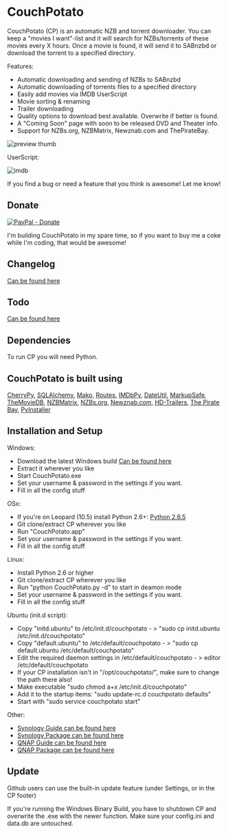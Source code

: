 CouchPotato
=====

CouchPotato (CP) is an automatic NZB and torrent downloader. You can keep a "movies I want"-list and it will search for NZBs/torrents of these movies every X hours.
Once a movie is found, it will send it to SABnzbd or download the torrent to a specified directory.

Features:

* Automatic downloading and sending of NZBs to SABnzbd
* Automatic downloading of torrents files to a specified directory
* Easily add movies via IMDB UserScript
* Movie sorting & renaming
* Trailer downloading
* Quality options to download best available. Overwrite if better is found.
* A "Coming Soon" page with soon to be released DVD and Theater info.
* Support for NZBs.org, NZBMatrix, Newznab.com and ThePirateBay.


![preview thumb](https://github.com/RuudBurger/CouchPotato/raw/master/media/images/screenshot.png)

UserScript:

![imdb](https://github.com/RuudBurger/CouchPotato/raw/master/media/images/userscriptPreview.png)

If you find a bug or need a feature that you think is awesome! Let me know!

## Donate

[![PayPal - Donate](https://www.paypal.com/en_US/i/btn/btn_donate_LG.gif)](https://www.paypal.com/cgi-bin/webscr?cmd=_donations&business=GFWSRM6L43T2S&lc=US&item_name=A%20more%20awesome%20CouchPotato&currency_code=EUR&bn=PP%2dDonationsBF%3abtn_donate_LG%2egif%3aNonHosted)

I'm building CouchPotato in my spare time, so if you want to buy me a coke while I'm coding, that would be awesome!


## Changelog

[Can be found here](https://github.com/RuudBurger/CouchPotato/blob/master/changelog.md)

## Todo

[Can be found here](https://github.com/RuudBurger/CouchPotato/blob/master/todo.md)

## Dependencies

To run CP you will need Python.

## CouchPotato is built using

[CherryPy](http://www.cherrypy.org/),
[SQLAlchemy](http://www.sqlalchemy.org/),
[Mako](http://www.makotemplates.org/),
[Routes](http://routes.groovie.org/),
[IMDbPy](http://imdbpy.sourceforge.net/),
[DateUtil](http://labix.org/python-dateutil),
[MarkupSafe](http://pypi.python.org/pypi/MarkupSafe),
[TheMovieDB](http://www.themoviedb.org/),
[NZBMatrix](http://nzbmatrix.com/),
[NZBs.org](http://www.nzbs.org/),
[Newznab.com](http://www.newznab.com/),
[HD-Trailers](http://www.hd-trailers.net/),
[The Pirate Bay](http://thepiratebay.org/),
[PyInstaller](http://www.pyinstaller.org/)




## Installation and Setup

Windows:

* Download the latest Windows build [Can be found here](https://github.com/RuudBurger/CouchPotato/downloads)
* Extract it wherever you like
* Start CouchPotato.exe
* Set your username & password in the settings if you want.
* Fill in all the config stuff

OSx:

* If you're on Leopard (10.5) install Python 2.6+: [Python 2.6.5](http://www.python.org/download/releases/2.6.5/)
* Git clone/extract CP wherever you like
* Run "CouchPotato.app"
* Set your username & password in the settings if you want.
* Fill in all the config stuff

Linux:

* Install Python 2.6 or higher
* Git clone/extract CP wherever you like
* Run "python CouchPotato.py -d" to start in deamon mode
* Set your username & password in the settings if you want.
* Fill in all the config stuff

Ubuntu (init.d script):  
* Copy "initd.ubuntu" to /etc/init.d/couchpotato - > "sudo cp initd.ubuntu /etc/init.d/couchpotato"  
* Copy "default.ubuntu" to /etc/default/couchpotato - > "sudo cp default.ubuntu /etc/default/couchpotato"  
* Edit the required daemon settings in /etc/default/couchpotato - > editor /etc/default/couchpotato  
* If your CP installation isn't in "/opt/couchpotato/", make sure to change the path there also!  
* Make executable "sudo chmod a+x /etc/init.d/couchpotato"  
* Add it to the startup items: "sudo update-rc.d couchpotato defaults"  
* Start with "sudo service couchpotato start"  

Other:
* [Synology Guide can be found here](http://synology.brickman.nl/syn_howto/HowTo%20-%20install%20CouchPotato.txt)  
* [Synology Package can be found here](http://synoblog.superzebulon.org/category/cp/)  
* [QNAP Guide can be found here](http://forums.sabnzbd.org/index.php?topic=4636.msg33541#msg33541)  
* [QNAP Package can be found here](http://forum.qnap.com/viewtopic.php?f=269&t=40596)  

## Update

Github users can use the built-in update feature (under Settings, or in the CP footer)

If you're running the Windows Binary Build, you have to shutdown CP and overwrite the .exe with the newer function.
Make sure your config.ini and data.db are untouched.
